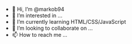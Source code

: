 - 👋 Hi, I’m @markob94
- 👀 I’m interested in ...
- 🌱 I’m currently learning HTML/CSS/JavaScript
- 💞️ I’m looking to collaborate on ...
- 📫 How to reach me ...

<!---
markob94/markob94 is a ✨ special ✨ repository because its `README.md` (this file) appears on your GitHub profile.
You can click the Preview link to take a look at your changes.
--->
